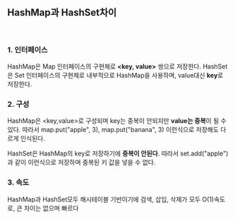 ## HashMap과 HashSet차이
<br>

### 1. 인터페이스
HashMap은 Map 인터페이스의 구현체로 **<key, value>** 쌍으로 저장한다.
HashSet은 Set 인터페이스의 구현체로 내부적으로 HashMap을 사용하며, value대신 **key**로 저장한다.

### 2. 구성
HashMap은 <key,value>로 구성되며 key는 중복이 안되지만 **value는 중복**이 될 수 있다.
따라서 map.put("apple", 3), map.put("banana", 3) 이런식으로 저장해도 다르게 인식된다.

HashSet은 HashMap의 key로 저장하기에 **중복이 안된다**.
따라서 set.add("apple")과 같이 이런식으로 저장하며 중복된 키 값을 넣을 수 없다.

### 3. 속도
HashMap과 HashSet모두 해시테이블 기반이기에 검색, 삽입, 삭제가 모두 O(1)속도로, 큰 차이는 없으며 빠르다
